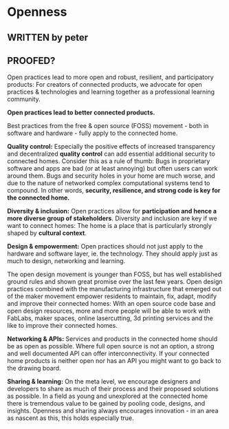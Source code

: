 # Openness

## WRITTEN by peter
## PROOFED?

Open practices lead to more open and robust, resilient, and participatory products: For creators of connected products, we advocate for open practices & technologies and learning together as a professional learning community.

**Open practices lead to better connected products.**

Best practices from the free & open source (FOSS) movement - both in software and hardware - fully apply to the connected home. 

**Quality control:**
Especially the positive effects of increased transparency and decentralized **quality control** can add essential additional security to connected homes. Consider this as a rule of thumb: Bugs in proprietary software and apps are bad (or at least annoying) but often users can work around them. Bugs and security holes in your home are much worse, and due to the nature of networked complex computational systems tend to compound. In other words, **security, resilience, and strong code is key for the connected home.**

**Diversity & inclusion:**
Open practices allow for **participation and hence a more diverse group of stakeholders**. Diversity and inclusion are key if we want to connect homes: The home is a place that is particularly strongly shaped by **cultural context**.

**Design & empowerment:**
Open practices should not just apply to the hardware and software layer, ie. the technology. They should apply just as much to design, networking and learning.

The open design movement is younger than FOSS, but has well established ground rules and shown great promise over the last few years. Open design practices combined with the manufacturing infrastructure that emerged out of the maker movement  empower residents to maintain, fix, adapt, modify and improve their connected homes: With an open source code base and open design resources, more and more people will be able to work with FabLabs, maker spaces, online lasercutting, 3d printing services and the like to improve their connected homes.

**Networking & APIs:**
Services and products in the connected home should be as open as possible. Where full open source is not an option, a strong and well documented API can offer interconnectivity. If your connected home products is neither open nor has an API you might want to go back to the drawing board.

**Sharing & learning:**
On the meta level, we encourage designers and developers to share as much of their process and their proposed solutions as possible. In a field as young and unexplored at the connected home there is tremendous value to be gained by pooling code, designs, and insights. Openness and sharing always encourages innovation - in an area as nascent as this, this holds especially true.
